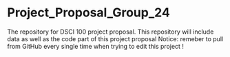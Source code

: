 # Project_Proposal_Group_24
The repository for DSCI 100 project proposal. This repository will include data as well as the code part of this project proposal
Notice: remeber to pull from GitHub every single time when trying to edit this project !